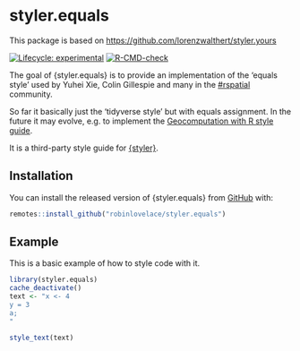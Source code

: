 
<!-- README.md is generated from README.Rmd. Please edit that file -->

# styler.equals

This package is based on
<https://github.com/lorenzwalthert/styler.yours>

<!-- badges: start -->

[![Lifecycle:
experimental](https://img.shields.io/badge/lifecycle-experimental-orange.svg)](https://lifecycle.r-lib.org/articles/stages.html#experimental)
[![R-CMD-check](https://github.com/robinlovelace/styler.equals/workflows/R-CMD-check/badge.svg)](https://github.com/robinlovelace/styler.equals/actions)
<!-- badges: end -->

The goal of {styler.equals} is to provide an implementation of the
‘equals style’ used by Yuhei Xie, Colin Gillespie and many in the
[\#rspatial](https://twitter.com/hashtag/rspatial) community.

So far it basically just the ‘tidyverse style’ but with equals
assignment. In the future it may evolve, e.g. to implement the
[Geocomputation with R style
guide](https://github.com/Robinlovelace/geocompr/blob/main/misc/our-style.md).

It is a third-party style guide for
[{styler}](https://styler.r-lib.org).

## Installation

You can install the released version of {styler.equals} from
[GitHub](https://github.com) with:

``` r
remotes::install_github("robinlovelace/styler.equals")
```

## Example

This is a basic example of how to style code with it.

``` r
library(styler.equals)
cache_deactivate()
text <- "x <- 4
y = 3
a;
"

style_text(text)
```
